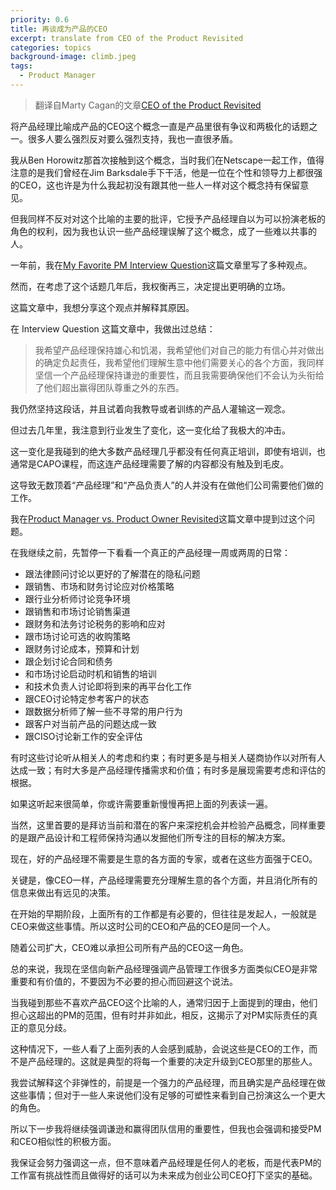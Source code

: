```yaml
---
priority: 0.6
title: 再谈成为产品的CEO
excerpt: translate from CEO of the Product Revisited
categories: topics
background-image: climb.jpeg
tags:
  - Product Manager
---
```


> 翻译自Marty Cagan的文章[CEO of the Product Revisited](https://svpg.com/ceo-product-revisited/)

将产品经理比喻成产品的CEO这个概念一直是产品里很有争议和两极化的话题之一。很多人要么强烈反对要么强烈支持，我也一直很矛盾。

我从Ben Horowitz那首次接触到这个概念，当时我们在Netscape一起工作，值得注意的是我们曾经在Jim Barksdale手下干活，他是一位在个性和领导力上都很强的CEO，这也许是为什么我起初没有跟其他一些人一样对这个概念持有保留意见。

但我同样不反对对这个比喻的主要的批评，它授予产品经理自以为可以扮演老板的角色的权利，因为我也认识一些产品经理误解了这个概念，成了一些难以共事的人。

一年前，我在[My Favorite PM Interview Question](https://svpg.com/my-favorite-pm-interview-question/)这篇文章里写了多种观点。

然而，在考虑了这个话题几年后，我权衡再三，决定提出更明确的立场。

这篇文章中，我想分享这个观点并解释其原因。

在 Interview Question 这篇文章中，我做出过总结：

>
>我希望产品经理保持雄心和饥渴，我希望他们对自己的能力有信心并对做出的确定负起责任，我希望他们理解生意中他们需要关心的各个方面，我同样坚信一个产品经理保持谦逊的重要性，而且我需要确保他们不会认为头衔给了他们超出赢得团队尊重之外的东西。

我仍然坚持这段话，并且试着向我教导或者训练的产品人灌输这一观念。

但过去几年里，我注意到行业发生了变化，这一变化给了我极大的冲击。

这一变化是我碰到的绝大多数产品经理几乎都没有任何真正培训，即使有培训，也通常是CAPO课程，而这连产品经理需要了解的内容都没有触及到毛皮。

这导致无数顶着“产品经理”和“产品负责人”的人并没有在做他们公司需要他们做的工作。

我在[Product Manager vs. Product Owner Revisited](https://svpg.com/product-manager-vs-product-owner-revisited/)这篇文章中提到过这个问题。

在我继续之前，先暂停一下看看一个真正的产品经理一周或两周的日常：

- 跟法律顾问讨论以更好的了解潜在的隐私问题
- 跟销售、市场和财务讨论应对价格策略
- 跟行业分析师讨论竞争环境
- 跟销售和市场讨论销售渠道
- 跟财务和法务讨论税务的影响和应对
- 跟市场讨论可选的收购策略
- 跟财务讨论成本，预算和计划
- 跟企划讨论合同和债务
- 和市场讨论启动时机和销售的培训
- 和技术负责人讨论即将到来的再平台化工作
- 跟CEO讨论特定参考客户的状态
- 跟数据分析师了解一些不寻常的用户行为
- 跟客户对当前产品的问题达成一致
- 跟CISO讨论新工作的安全评估

有时这些讨论听从相关人的考虑和约束；有时更多是与相关人磋商协作以对所有人达成一致；有时大多是产品经理传播需求和价值；有时多是展现需要考虑和评估的根据。

如果这听起来很简单，你或许需要重新慢慢再把上面的列表读一遍。

当然，这里首要的是拜访当前和潜在的客户来深挖机会并检验产品概念，同样重要的是跟产品设计和工程师保持沟通以发掘他们所专注的目标的解决方案。

现在，好的产品经理不需要是生意的各方面的专家，或者在这些方面强于CEO。

关键是，像CEO一样，产品经理需要充分理解生意的各个方面，并且消化所有的信息来做出有远见的决策。

在开始的早期阶段，上面所有的工作都是有必要的，但往往是发起人，一般就是CEO来做这些事情。所以这时公司的CEO和产品的CEO是同一个人。

随着公司扩大，CEO难以承担公司所有产品的CEO这一角色。

总的来说，我现在坚信向新产品经理强调产品管理工作很多方面类似CEO是非常重要和有价值的，不要因为不必要的担心而回避这个说法。

当我碰到那些不喜欢产品CEO这个比喻的人，通常归因于上面提到的理由，他们担心这超出的PM的范围，但有时并非如此，相反，这揭示了对PM实际责任的真正的意见分歧。

这种情况下，一些人看了上面列表的人会感到威胁，会说这些是CEO的工作，而不是产品经理的。这就是典型的将每一个重要的决定升级到CEO那里的那些人。

我尝试解释这个非弹性的，前提是一个强力的产品经理，而且确实是产品经理在做这些事情；但对于一些人来说他们没有足够的可塑性来看到自己扮演这么一个更大的角色。

所以下一步我将继续强调谦逊和赢得团队信用的重要性，但我也会强调和接受PM和CEO相似性的积极方面。

我保证会努力强调这一点，但不意味着产品经理是任何人的老板，而是代表PM的工作富有挑战性而且做得好的话可以为未来成为创业公司CEO打下坚实的基础。